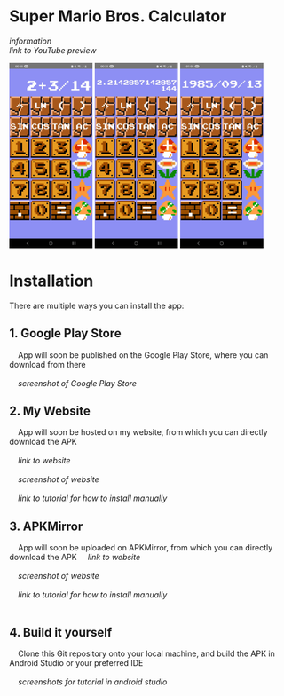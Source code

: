 # Super Mario Bros. Calculator
*information*<br>
*link to YouTube preview*<br>

<div align="left">
<!--<img src="readres/1.jpg" alt="screenshot of app" width="150px" style="display:inline-block;"/>-->
<img src="readres/3.jpg" alt="screenshot of app" width="150px" style="display:inline-block"/>
<img src="readres/2.jpg" alt="screenshot of app" width="150px" style="display:inline-block"/>
<img src="readres/4.jpg" alt="screenshot of app" width="150px" style="display:inline-block"/>
</div>

# Installation
There are multiple ways you can install the app:
## 1. Google Play Store
&nbsp;&nbsp;&nbsp;&nbsp;App will soon be published on the Google Play Store, where you can download from there<br><br>
&nbsp;&nbsp;&nbsp;&nbsp;*screenshot of Google Play Store*
## 2. My Website
&nbsp;&nbsp;&nbsp;&nbsp;App will soon be hosted on my website, from which you can directly download the APK<br><br>
&nbsp;&nbsp;&nbsp;&nbsp;*link to website*<br><br>
&nbsp;&nbsp;&nbsp;&nbsp;*screenshot of website*<br><br>
&nbsp;&nbsp;&nbsp;&nbsp;*link to tutorial for how to install manually*
## 3. APKMirror
&nbsp;&nbsp;&nbsp;&nbsp;App will soon be uploaded on APKMirror, from which you can directly download the APK
&nbsp;&nbsp;&nbsp;&nbsp;*link to website*<br><br>
&nbsp;&nbsp;&nbsp;&nbsp;*screenshot of website*<br><br>
&nbsp;&nbsp;&nbsp;&nbsp;*link to tutorial for how to install manually*<br><br>
## 4. Build it yourself
&nbsp;&nbsp;&nbsp;&nbsp;Clone this Git repository onto your local machine, and build the APK in Android Studio or your preferred IDE<br><br>
&nbsp;&nbsp;&nbsp;&nbsp;*screenshots for tutorial in android studio*
